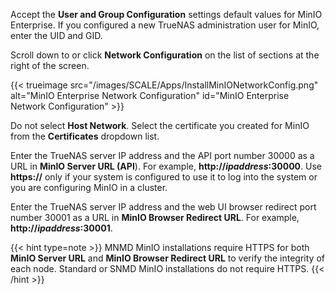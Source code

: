 &NewLine;

Accept the **User and Group Configuration** settings default values for MinIO Enterprise.
If you configured a new TrueNAS administration user for MinIO, enter the UID and GID.

Scroll down to or click **Network Configuration** on the list of sections at the right of the screen.

{{< trueimage src="/images/SCALE/Apps/InstallMinIONetworkConfig.png" alt="MinIO Enterprise Network Configuration" id="MinIO Enterprise Network Configuration" >}}

Do not select **Host Network**.
Select the certificate you created for MinIO from the **Certificates** dropdown list.

Enter the TrueNAS server IP address and the API port number 30000 as a URL in **MinIO Server URL (API**). For example, **http://*ipaddress*:30000**.
Use **https://** only if your system is configured to use it to log into the system or you are configuring MinIO in a cluster.

Enter the TrueNAS server IP address and the web UI browser redirect port number 30001 as a URL in **MinIO Browser Redirect URL**. For example, **http://*ipaddress*:30001**.

{{< hint type=note >}}
MNMD MinIO installations require HTTPS for both **MinIO Server URL** and **MinIO Browser Redirect URL** to verify the integrity of each node. Standard or SNMD MinIO installations do not require HTTPS.
{{< /hint >}}
